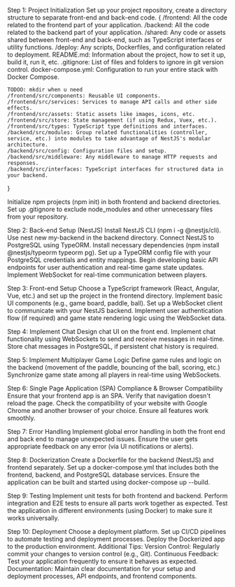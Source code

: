 
Step 1: Project Initialization
Set up your project repository, create a directory structure to separate front-end and back-end code.
{
    /frontend: All the code related to the frontend part of your application.
    /backend: All the code related to the backend part of your application.
    /shared: Any code or assets shared between front-end and back-end, such as TypeScript interfaces or utility functions.
    /deploy: Any scripts, Dockerfiles, and configuration related to deployment.
    README.md: Information about the project, how to set it up, build it, run it, etc.
    .gitignore: List of files and folders to ignore in git version control.
    docker-compose.yml: Configuration to run your entire stack with Docker Compose.

    TODOO: mkdir when u need
    /frontend/src/components: Reusable UI components.
    /frontend/src/services: Services to manage API calls and other side effects.
    /frontend/src/assets: Static assets like images, icons, etc.
    /frontend/src/store: State management (if using Redux, Vuex, etc.).
    /frontend/src/types: TypeScript type definitions and interfaces.
    /backend/src/modules: Group related functionalities (controller, service, etc.) into modules to take advantage of NestJS's modular architecture.
    /backend/src/config: Configuration files and setup.
    /backend/src/middleware: Any middleware to manage HTTP requests and responses.
    /backend/src/interfaces: TypeScript interfaces for structured data in your backend.
}

Initialize npm projects (npm init) in both frontend and backend directories.
Set up .gitignore to exclude node_modules and other unnecessary files from your repository.


Step 2: Back-end Setup (NestJS)
Install NestJS CLI (npm i -g @nestjs/cli).
Use nest new my-backend in the backend directory.
Connect NestJS to PostgreSQL using TypeORM.
Install necessary dependencies (npm install @nestjs/typeorm typeorm pg).
Set up a TypeORM config file with your PostgreSQL credentials and entity mappings.
Begin developing basic API endpoints for user authentication and real-time game state updates.
Implement WebSocket for real-time communication between players.


Step 3: Front-end Setup
Choose a TypeScript framework (React, Angular, Vue, etc.) and set up the project in the frontend directory.
Implement basic UI components (e.g., game board, paddle, ball).
Set up a WebSocket client to communicate with your NestJS backend.
Implement user authentication flow (if required) and game state rendering logic using the WebSocket data.


Step 4: Implement Chat
Design chat UI on the front end.
Implement chat functionality using WebSockets to send and receive messages in real-time.
Store chat messages in PostgreSQL, if persistent chat history is required.


Step 5: Implement Multiplayer Game Logic
Define game rules and logic on the backend (movement of the paddle, bouncing of the ball, scoring, etc.)
Synchronize game state among all players in real-time using WebSockets.


Step 6: Single Page Application (SPA) Compliance & Browser Compatibility
Ensure that your frontend app is an SPA. Verify that navigation doesn't reload the page.
Check the compatibility of your website with Google Chrome and another browser of your choice. Ensure all features work smoothly.


Step 7: Error Handling
Implement global error handling in both the front end and back end to manage unexpected issues.
Ensure the user gets appropriate feedback on any error (via UI notifications or alerts).


Step 8: Dockerization
Create a Dockerfile for the backend (NestJS) and frontend separately.
Set up a docker-compose.yml that includes both the frontend, backend, and PostgreSQL database services.
Ensure the application can be built and started using docker-compose up --build.


Step 9: Testing
Implement unit tests for both frontend and backend.
Perform integration and E2E tests to ensure all parts work together as expected.
Test the application in different environments (using Docker) to make sure it works universally.


Step 10: Deployment
Choose a deployment platform.
Set up CI/CD pipelines to automate testing and deployment processes.
Deploy the Dockerized app to the production environment.
Additional Tips:
Version Control: Regularly commit your changes to version control (e.g., Git).
Continuous Feedback: Test your application frequently to ensure it behaves as expected.
Documentation: Maintain clear documentation for your setup and deployment processes, API endpoints, and frontend components.